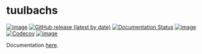 # tuulbachs
[![image](https://img.shields.io/github/license/dksmiffs/tuulbachs.svg)](https://github.com/dksmiffs/tuulbachs)
[![GitHub release (latest by date)](https://img.shields.io/github/v/release/dksmiffs/tuulbachs)](https://github.com/dksmiffs/tuulbachs/releases)
[![Documentation Status](https://readthedocs.org/projects/tuulbachs/badge/?version=latest)](https://tuulbachs.readthedocs.io/en/latest/?badge=latest)
[![image](https://img.shields.io/travis/dksmiffs/tuulbachs.svg)](https://travis-ci.org/dksmiffs/tuulbachs)
[![Codecov](https://img.shields.io/codecov/c/github/dksmiffs/tuulbachs)](https://codecov.io/gh/dksmiffs/tuulbachs)
[![image](https://img.shields.io/codacy/grade/314181c79d84463aadfd0f6ea054d2ee.svg)](https://app.codacy.com/manual/dksmiffs/tuulbachs/dashboard)

Documentation [here][1].

[1]: https://tuulbachs.readthedocs.io/en/latest/
